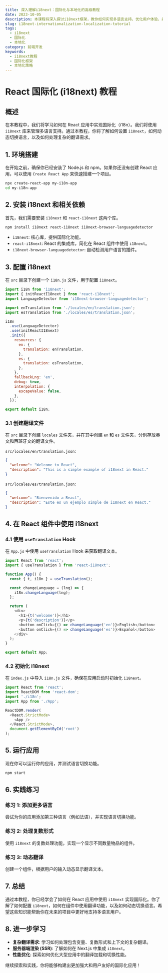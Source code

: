 ```yaml
---
title: 深入理解i18next：国际化与本地化的高级教程
date: 2023-10-05
description: 本课程将深入探讨i18next框架，教你如何实现多语言支持，优化用户体验，并处理复杂的本地化需求。
slug: i18next-internationalization-localization-tutorial
tags:
  - i18next
  - 国际化
  - 本地化
category: 前端开发
keywords:
  - i18next教程
  - 国际化框架
  - 本地化策略
---
```


# React 国际化 (i18next) 教程

## 概述

在本教程中，我们将学习如何在 React 应用中实现国际化（i18n）。我们将使用 `i18next` 库来管理多语言支持。通过本教程，你将了解如何设置 `i18next`，如何动态切换语言，以及如何处理复杂的翻译需求。

## 1. 环境搭建

在开始之前，确保你已经安装了 Node.js 和 npm。如果你还没有创建 React 应用，可以使用 `Create React App` 来快速搭建一个项目。

```bash
npx create-react-app my-i18n-app
cd my-i18n-app
```

## 2. 安装 i18next 和相关依赖

首先，我们需要安装 `i18next` 和 `react-i18next` 这两个库。

```bash
npm install i18next react-i18next i18next-browser-languagedetector
```

- `i18next`: 核心库，提供国际化功能。
- `react-i18next`: React 的集成库，简化在 React 组件中使用 `i18next`。
- `i18next-browser-languagedetector`: 自动检测用户语言的插件。

## 3. 配置 i18next

在 `src` 目录下创建一个 `i18n.js` 文件，用于配置 `i18next`。

```javascript
import i18n from 'i18next';
import { initReactI18next } from 'react-i18next';
import LanguageDetector from 'i18next-browser-languagedetector';

import enTranslation from './locales/en/translation.json';
import esTranslation from './locales/es/translation.json';

i18n
  .use(LanguageDetector)
  .use(initReactI18next)
  .init({
    resources: {
      en: {
        translation: enTranslation,
      },
      es: {
        translation: esTranslation,
      },
    },
    fallbackLng: 'en',
    debug: true,
    interpolation: {
      escapeValue: false,
    },
  });

export default i18n;
```

### 3.1 创建翻译文件

在 `src` 目录下创建 `locales` 文件夹，并在其中创建 `en` 和 `es` 文件夹，分别存放英文和西班牙文的翻译文件。

`src/locales/en/translation.json`:

```json
{
  "welcome": "Welcome to React",
  "description": "This is a simple example of i18next in React."
}
```

`src/locales/es/translation.json`:

```json
{
  "welcome": "Bienvenido a React",
  "description": "Este es un ejemplo simple de i18next en React."
}
```

## 4. 在 React 组件中使用 i18next

### 4.1 使用 `useTranslation` Hook

在 `App.js` 中使用 `useTranslation` Hook 来获取翻译文本。

```javascript
import React from 'react';
import { useTranslation } from 'react-i18next';

function App() {
  const { t, i18n } = useTranslation();

  const changeLanguage = (lng) => {
    i18n.changeLanguage(lng);
  };

  return (
    <div>
      <h1>{t('welcome')}</h1>
      <p>{t('description')}</p>
      <button onClick={() => changeLanguage('en')}>English</button>
      <button onClick={() => changeLanguage('es')}>Español</button>
    </div>
  );
}

export default App;
```

### 4.2 初始化 i18next

在 `index.js` 中导入 `i18n.js` 文件，确保在应用启动时初始化 `i18next`。

```javascript
import React from 'react';
import ReactDOM from 'react-dom';
import './i18n';
import App from './App';

ReactDOM.render(
  <React.StrictMode>
    <App />
  </React.StrictMode>,
  document.getElementById('root')
);
```

## 5. 运行应用

现在你可以运行你的应用，并测试语言切换功能。

```bash
npm start
```

## 6. 实践练习

### 练习 1: 添加更多语言

尝试为你的应用添加第三种语言（例如法语），并实现语言切换功能。

### 练习 2: 处理复数形式

使用 `i18next` 的复数处理功能，实现一个显示不同数量物品的组件。

### 练习 3: 动态翻译

创建一个组件，根据用户的输入动态显示翻译文本。

## 7. 总结

通过本教程，你已经学会了如何在 React 应用中使用 `i18next` 实现国际化。你了解了如何配置 `i18next`，如何在组件中使用翻译功能，以及如何动态切换语言。希望这些知识能帮助你在未来的项目中更好地支持多语言用户。

## 8. 进一步学习

- **复杂翻译需求**: 学习如何处理包含变量、复数形式和上下文的复杂翻译。
- **服务器端渲染 (SSR)**: 了解如何在 Next.js 中集成 `i18next`。
- **性能优化**: 探索如何优化大型应用中的翻译加载和切换性能。

继续探索和实践，你将能够构建出更加强大和用户友好的国际化应用！